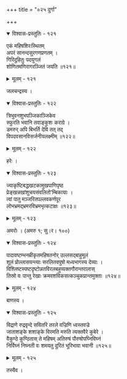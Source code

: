 +++
title = "०२५ दुर्गा"

+++



<details open><summary>विश्वास-प्रस्तुतिः - १२१</summary>

एकं महिषशिरःस्थितम्  
अपरं सानन्दसुरगणप्रणतम् ।  
गिरिदुहितुः पदयुगलं  
शोणितमणिरागरञ्जितं जयति ॥१२१॥
</details>

<details><summary>मूलम् - १२१</summary>

एकं महिषशिरःस्थितम्  
अपरं सानन्दसुरगणप्रणतम् ।  
गिरिदुहितुः पदयुगलं  
शोणितमणिरागरञ्जितं जयति ॥१२१॥
</details>


जलचन्द्रस्य ।  



<details open><summary>विश्वास-प्रस्तुतिः - १२२</summary>

त्रिभुवनशुभपञ्जिकाञ्जिकेव  
स्फुरति भवानि तवाङ्कुशः कराग्रे ।  
डमरुर् अपि बिभर्ति देवि तत् तद्  
विपदवसानविसर्जनीयलक्ष्मीम् ॥१२२॥
</details>

<details><summary>मूलम् - १२२</summary>

त्रिभुवनशुभपञ्जिकाञ्जिकेव  
स्फुरति भवानि तवाङ्कुशः कराग्रे ।  
डमरुर् अपि बिभर्ति देवि तत् तद्  
विपदवसानविसर्जनीयलक्ष्मीम् ॥१२२॥
</details>


हरेः ।  



<details open><summary>विश्वास-प्रस्तुतिः - १२३</summary>

ज्याकृष्टिबद्धखटकामुखपाणिपृष्ठ  
प्रेङ्खन्नखांशुचयसंवलितो’म्बिकायाः ।  
त्वां पातु मञ्जरितपल्लवकर्णपूर  
लोभभ्रमद्भ्रमरविभ्रमभृत्कटाक्षः ॥१२३॥
</details>

<details><summary>मूलम् - १२३</summary>

ज्याकृष्टिबद्धखटकामुखपाणिपृष्ठ  
प्रेङ्खन्नखांशुचयसंवलितो’म्बिकायाः ।  
त्वां पातु मञ्जरितपल्लवकर्णपूर  
लोभभ्रमद्भ्रमरविभ्रमभृत्कटाक्षः ॥१२३॥
</details>


अमरोः । (अमरु १; सु।र। १००)  



<details open><summary>विश्वास-प्रस्तुतिः - १२४</summary>

पादावष्टम्भनम्रीकृतमहिषतनोर् उल्लसद्बाहुमूलं  
शूलं प्रोल्लासयन्त्याः सरलितवपुषो मध्यभागस्य देव्याः ।  
विश्लिष्टस्पष्टदृष्टोन्नतविरलबहुव्यक्तगौरान्तरालास्  
तिस्रो वः पान्तु रेखाः क्रमवशविकसत्कञ्चुकप्रान्तमुक्ताः ॥१२४॥
</details>

<details><summary>मूलम् - १२४</summary>

पादावष्टम्भनम्रीकृतमहिषतनोर् उल्लसद्बाहुमूलं  
शूलं प्रोल्लासयन्त्याः सरलितवपुषो मध्यभागस्य देव्याः ।  
विश्लिष्टस्पष्टदृष्टोन्नतविरलबहुव्यक्तगौरान्तरालास्  
तिस्रो वः पान्तु रेखाः क्रमवशविकसत्कञ्चुकप्रान्तमुक्ताः ॥१२४॥
</details>


बाणस्य ।  



<details open><summary>विश्वास-प्रस्तुतिः - १२५</summary>

विद्राणे रुद्रवृन्दे सवितरि तरले वज्रिणि ध्वस्तवज्रे  
जाताशङ्के शशाङ्के विरमति मरुति त्यक्तवैरे कुबेरे ।  
वैकुण्ठे कुण्ठितास् ते महिषम् अतिरुषं पौरुषोपघ्निविघ्नं  
निर्विघ्नं निघ्नती वः शमयतु दुरितं भूरिभावा भवानी ॥१२५॥
</details>

<details><summary>मूलम् - १२५</summary>

विद्राणे रुद्रवृन्दे सवितरि तरले वज्रिणि ध्वस्तवज्रे  
जाताशङ्के शशाङ्के विरमति मरुति त्यक्तवैरे कुबेरे ।  
वैकुण्ठे कुण्ठितास् ते महिषम् अतिरुषं पौरुषोपघ्निविघ्नं  
निर्विघ्नं निघ्नती वः शमयतु दुरितं भूरिभावा भवानी ॥१२५॥
</details>


तस्यैव ।  

